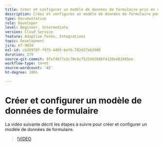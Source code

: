```yaml
---
title: Créer et configurer un modèle de données de formulaire pris en charge par Dynamics
description: Créez et configurez un modèle de données de formulaire pour interagir avec les entités dans Microsoft Dynamics.
type: Documentation
role: Developer
level: Beginner, Intermediate
version: Cloud Service
feature: Adaptive Forms, Integrations
topic: Development
jira: KT-9839
exl-id: cb26970f-f975-4405-bef6-782d27ab2906
duration: 179
source-git-commit: 9fef4b77a2c70c8cf525d42686f4120e481945ee
workflow-type: tm+mt
source-wordcount: '42'
ht-degree: 100%

---
```


# Créer et configurer un modèle de données de formulaire


La vidéo suivante décrit les étapes à suivre pour créer et configurer un modèle de données de formulaire.

>[!VIDEO](https://video.tv.adobe.com/v/340790?quality=12&learn=on)
